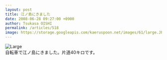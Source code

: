 ```yaml
---
layout: post
title: 江ノ島にきました
date: 2008-06-28 09:27:00 +0900
author: Tsukasa OISHI
permalink: /articles/518
image: https://storage.googleapis.com/kaeruspoon.net/images/61/large.JPG?1300875891
---
```



![Large](https://storage.googleapis.com/kaeruspoon.net/images/61/large.JPG?1300875891)  
自転車で江ノ島にきました。片道40キロです。  

